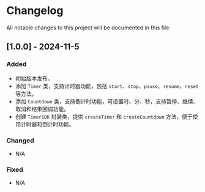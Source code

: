 # Changelog

All notable changes to this project will be documented in this file.

## [1.0.0] - 2024-11-5

### Added

- 初始版本发布。
- 添加 `Timer` 类，支持计时器功能，包括 `start`、`stop`、`pause`、`resume`、`reset` 等方法。
- 添加 `Countdown` 类，支持倒计时功能，可设置时、分、秒，支持暂停、继续、取消和结束回调功能。
- 创建 `TimerSDK` 封装类，提供 `createTimer` 和 `createCountdown` 方法，便于使用计时器和倒计时功能。

### Changed

- N/A

### Fixed

- N/A